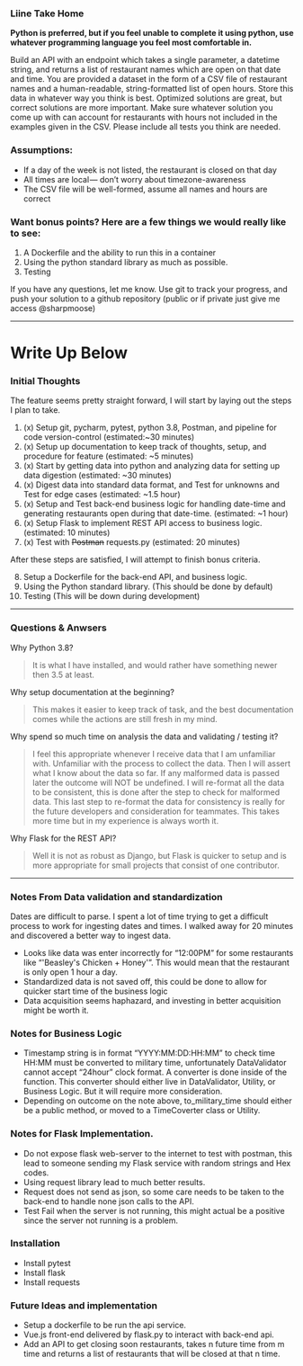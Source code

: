 ### Liine Take Home 

__Python is preferred, but if you feel unable to complete it using python, use whatever programming language you feel most comfortable in.__

Build an API with an endpoint which takes a single parameter, a datetime string, and returns a list of restaurant names which are open on that date and time. You are provided a dataset in the form of a CSV file of restaurant names and a human-readable, string-formatted list of open hours. Store this data in whatever way you think is best. Optimized solutions are great, but correct solutions are more important. Make sure whatever solution you come up with can account for restaurants with hours not included in the examples given in the CSV. Please include all tests you think are needed.

### Assumptions:
* If a day of the week is not listed, the restaurant is closed on that day
* All times are local — don’t worry about timezone-awareness
* The CSV file will be well-formed, assume all names and hours are correct

### Want bonus points? Here are a few things we would really like to see:
1. A Dockerfile and the ability to run this in a container
3. Using the python standard library as much as possible.
4. Testing

If you have any questions, let me know. Use git to track your progress, and push your solution to a github repository (public or if private just give me access @sharpmoose)

--------

# Write Up Below


### Initial Thoughts
The feature seems pretty straight forward, I will start by laying out the steps I plan to take.
1. (x) Setup git, pycharm, pytest, python 3.8, Postman, and pipeline for code version-control (estimated:~30 minutes)
2. (x) Setup up documentation to keep track of thoughts, setup, and procedure for feature (estimated: ~5 minutes)
3. (x) Start by getting data into python and analyzing data for setting up data digestion (estimated: ~30 minutes) 
4. (x) Digest data into standard data format, and Test for unknowns and Test for edge cases (estimated: ~1.5 hour)
5. (x) Setup and Test back-end business logic for handling date-time and generating restaurants open during that date-time. (estimated: ~1 hour)
6. (x) Setup Flask to implement REST API access to business logic. (estimated: 10 minutes)
7. (x) Test with ~~Postman~~ requests.py (estimated: 20 minutes)

After these steps are satisfied, I will attempt to finish bonus criteria.

8. Setup a Dockerfile for the back-end API, and business logic.
9. Using the Python standard library. (This should be done by default)
10.  Testing (This will be down during development)

-------
### Questions & Anwsers
Why Python 3.8?
> It is what I have installed, and would rather have something newer then 3.5 at least.

Why setup documentation at the beginning?
> This makes it easier to keep track of task, and the best documentation comes while the actions are still fresh in my mind.

Why spend so much time on analysis the data and validating / testing it?
> I feel this appropriate whenever I receive data that I am unfamiliar with. Unfamiliar with the process to collect the data. 
Then I will assert what I know about the data so far. If any malformed data is passed later the outcome will NOT be undefined.
I will re-format all the data to be consistent, this is done after the step to check for malformed data. 
This last step to re-format the data for consistency is really for the future developers and consideration for teammates.
This takes more time but in my experience is always worth it.

Why Flask for the REST API?
>Well it is not as robust as Django, but Flask is quicker to setup and is more appropriate for small projects that consist of one contributor.

----------

### Notes From Data validation and standardization
 Dates are  difficult to parse. I spent a lot of time trying to get a difficult process to 
 work for ingesting dates and times. I walked away for 20 minutes and discovered a better way to ingest data.

* Looks like data was enter incorrectly for “12:00PM” for some restaurants like “'Beasley\'s Chicken + Honey'”. This would mean that the restaurant is only open 1 hour a day.
* Standardized data is not saved off, this could be done to allow for quicker start time of the business logic
* Data acquisition seems haphazard, and investing in better acquisition might be worth it.

### Notes for Business Logic

* Timestamp string is in format “YYYY:MM:DD:HH:MM” to check time HH:MM must be converted to military time, unfortunately DataValidator cannot accept “24hour” clock format. A converter is done inside of the function. This converter should either live in DataValidator, Utility, or Business Logic. But it will require more consideration.
* Depending on outcome on the note above, to_military_time should either be a public method, or moved to a TimeCoverter class or Utility.

### Notes for Flask Implementation.
* Do not expose flask web-server to the internet to test with postman, this lead to someone sending my Flask service with random strings and Hex codes.
* Using request library lead to much better results.
* Request does not send as json, so some care needs to be taken to the back-end to handle none json calls to the API.
* Test Fail when the server is not running, this might actual be a positive since the server not running is a problem.


### Installation
* Install pytest
* Install flask
* Install requests

### Future Ideas and implementation
* Setup a dockerfile to be run the api service.
* Vue.js front-end delivered by flask.py to interact with back-end api.
* Add an API to get closing soon restaurants, takes n future time from m time and returns a list of restaurants that will be closed at that n time.
